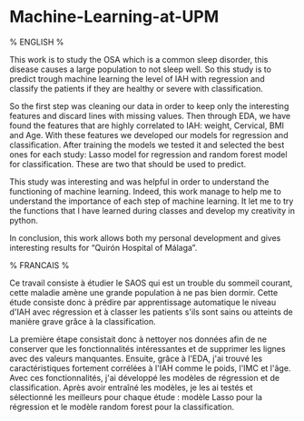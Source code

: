 # Machine-Learning-at-UPM

% ENGLISH %

This work is to study the OSA which is a common sleep disorder, this disease causes a large population to not sleep well. So this study is to predict trough machine learning the level of IAH with regression and classify the patients if they are healthy or severe with classification.

So the first step was cleaning our data in order to keep only the interesting features and discard lines with missing values. Then through EDA, we have found the features that are highly correlated to IAH: weight, Cervical, BMI and Age. With these features we developed our models for regression and classification. After training the models we tested it and selected the best ones for each study: Lasso  model for regression and random forest model for classification. These are two that should be used to predict. 

This study was interesting and was helpful in order to understand the functioning of machine learning. Indeed, this work manage to help me to understand the importance of each step of machine learning. It let me to try the functions that I have learned during classes and develop my creativity in python.

In conclusion, this work allows both my personal development and gives interesting results for “Quirón Hospital of Málaga”.

% FRANCAIS %

Ce travail consiste à étudier le SAOS qui est un trouble du sommeil courant, cette maladie amène une grande population à ne pas bien dormir. Cette étude consiste donc à prédire par apprentissage automatique le niveau d'IAH avec régression et à classer les patients s'ils sont sains ou atteints de manière grave grâce à la classification.

La première étape consistait donc à nettoyer nos données afin de ne conserver que les fonctionnalités intéressantes et de supprimer les lignes avec des valeurs manquantes. Ensuite, grâce à l'EDA, j'ai trouvé les caractéristiques fortement corrélées à l'IAH comme le poids, l'IMC et l'âge. Avec ces fonctionnalités, j'ai développé les modèles de régression et de classification. Après avoir entraîné les modèles, je les ai testés et sélectionné les meilleurs pour chaque étude : modèle Lasso pour la régression et le modèle random forest pour la classification.
